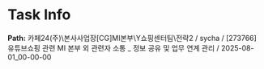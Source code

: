 # Task Info

**Path:** 카페24(주)\본사사업장\[CG]MI본부\Y쇼핑센터팀\전략2 / sycha / [273766] 유튜브쇼핑 관련 MI 본부 외 관련자 소통 _ 정보 공유 및 업무 연계 관리 / 2025-08-01_00-00-00

